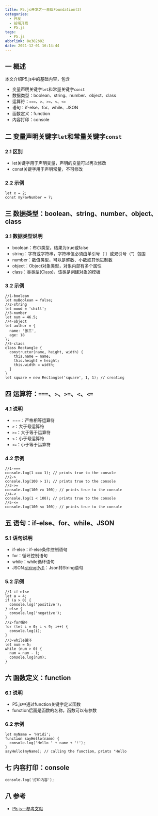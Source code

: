 ```yaml
---
title: P5.js开发之——基础Foundation(3)
categories:
  - 开发
  - 前端开发
  - P5.js
tags:
  - P5.js
abbrlink: 8e382b82
date: 2021-12-01 16:14:44
---
```

## 一 概述

本文介绍P5.js中的基础内容，包含

* 变量声明关键字`let`和常量关键字`const`
* 数据类型：boolean、string、number、object、class
* 运算符：`===`、`>`、`>=`、`<`、`<=`
* 语句：if-else、for、while、JSON
* 函数定义：function
* 内容打印：console

<!--more-->

## 二 变量声明关键字`let`和常量关键字`const`

### 2.1 区别

* let关键字用于声明变量，声明的变量可以再次修改
* const关键字用于声明常量，不可修改

### 2.2 示例

```
let x = 2;
const myFavNumber = 7;
```

## 三  数据类型：boolean、string、number、object、class

### 3.1 数据类型说明

* boolean：布尔类型，结果为true或false
* string：字符或字符串，字符串值必须由单引号（'）或双引号（“）包围
* number：数值类型，可以是整数、小数或其他进制数
* object：Object对象类型，对象内部有多个属性
* class：类类型(Class)，该类是创建对象的模板

### 3.2 示例

```
//1-boolean
let myBoolean = false;
//2-string
let mood = 'chill';
//3-number
let num = 46.5;
//4-object
let author = {
  name: '张三',
  age: 18
};
//5-class
class Rectangle {
  constructor(name, height, width) {
    this.name = name;
    this.height = height;
    this.width = width;
  }
}
let square = new Rectangle('square', 1, 1); // creating 
```

## 四 运算符：`===`、`>`、`>=`、`<`、`<=`

### 4.1 说明

* ===：严格相等运算符
* `>`：大于号运算符
* `>=`：大于等于运算符
* `<`：小于号运算符
* `<=`：小于等于运算符

### 4.2 示例

```
//1-===
console.log(1 === 1); // prints true to the console
//2->
console.log(100 > 1); // prints true to the console
//3->=
console.log(100 >= 100); // prints true to the console
//4-<
console.log(1 < 100); // prints true to the console
//5-<=
console.log(100 <= 100); // prints true to the console
```

## 五 语句：if-else、for、while、JSON

### 5.1 语句说明

* if-else：if-else条件控制语句
* for：循环控制语句
* while：while循环语句
* JSON.[stringify()](https://p5js.org/zh-Hans/reference/#/JSON/stringify)：Json转String语句

### 5.2 示例

```
//1-if-else
let a = 4;
if (a > 0) {
  console.log('positive');
} else {
  console.log('negative');
}
//2-for循环
for (let i = 0; i < 9; i++) {
  console.log(i);
}
//3-while循环
let num = 5;
while (num > 0) {
  num = num - 1;
  console.log(num);
}
```

## 六 函数定义：function

### 6.1 说明

* P5.js中通过function关键字定义函数
* function后面是函数的名称，函数可以有参数

### 6.2 示例

```
let myName = 'Hridi';
function sayHello(name) {
  console.log('Hello ' + name + '!');
}
sayHello(myName); // calling the function, prints "Hello 
```

## 七 内容打印：console

```
console.log('打印内容');
```

## 八 参考

* [P5.js—参考文献](https://p5js.org/zh-Hans/reference/)
